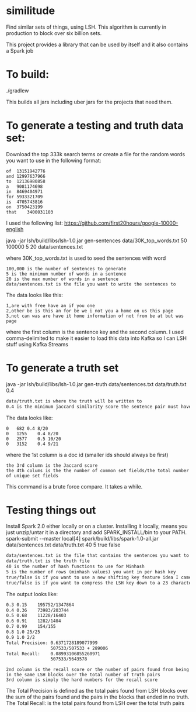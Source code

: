 # similitude
Find similar sets of things, using LSH. This algorithm is currently in production to block over six billion sets.

This project provides a library that can be used by itself and it also contains a Spark job

#  To build:
./gradlew

This builds all jars including uber jars for the projects that need them.

# To generate a testing and truth data set:
 
Download the top 333k search terms or create a file for the random words you want to use in the following format:
``` the	23135851162
of	13151942776
and	12997637966
to	12136980858
a	9081174698
in	8469404971
for	5933321709
is	4705743816
on	3750423199
that	3400031103
```

I used the following list: https://github.com/first20hours/google-10000-english

java -jar lsh/build/libs/lsh-1.0.jar gen-sentences data/30K_top_words.txt 50 100000 5 20 data/sentences.txt

where 30K_top_words.txt is used to seed the sentences with word
``` 50 is the number of top words to use
100,000 is the number of sentences to generate
5 is the minimum number of words in a sentence
20 is the max number of words in a sentence
data/sentences.txt is the file you want to write the sentences to
```
The data looks like this:
``` 0,my all free but to more you that new if to of was new one or on for
1,are with free have an if you one
2,other be is this an for be we i not you a home on us this page
3,not can was are have it home information of not from be at but was page
```
where the first column is the sentence key and the second column. I used comma-delimited to make it easier to load this data into Kafka so I can LSH stuff using Kafka Streams

# To generate a truth set
java -jar lsh/build/libs/lsh-1.0.jar gen-truth data/sentences.txt data/truth.txt 0.4

``` data/sentences.txt is the source to use for the truth set
data/truth.txt is where the truth will be written to
0.4 is the minimum jaccard similarity score the sentence pair must have to make it into the truth set
```
The data looks like:
``` 0	336	0.4	10/23
0	682	0.4	8/20
0	1255	0.4	8/20
0	2577	0.5	10/20
0	3152	0.4	9/21
```
where the 1st column is a doc id (smaller ids should always be first)
``` the 2nd column is the other doc id
the 3rd column is the Jaccard score
the 4th colums is the the number of common set fields/the total number of unique set fields
```
This command is a brute force compare. It takes a while.

# Testing things out
Install Spark 2.0 either locally or on a cluster. Installing it locally, means you just unzip/untar it in a directory and add SPARK_INSTALL/bin to your PATH.
spark-submit --master local[4] spark/build/libs/spark-1.0-all.jar data/sentences.txt data/truth.txt 40 5 true false

``` 4 is the number of workers you want to concurrently run when in local spark mode
data/sentences.txt is the file that contains the sentences you want to generate LSH keys for
data/truth.txt is the truth file
40 is the number of hash functions to use for Minhash
5 is the number of rows (minhash values) you want in per hash key
true/false is if you want to use a new shifting key feature idea I came up with. If you know what an ngram is, then think of ngraming the minhash key
true/false is if you want to compress the LSH key down to a 23 character string. The more rows per band, the more savings this gives you. However, if you want smaller bands then this might actually increase the size of your key
```
The output looks like:

``` 0.2     0.06    225107/4073981
0.3	0.15	195752/1347864
0.4	0.36	73983/203744
0.5	0.68	11228/16403
0.6	0.91	1282/1404
0.7	0.99	154/155
0.8	1.0	25/25
0.9	1.0	2/2
Total Precision: 0.6371728189077999
                 507533/507533 + 289006
Total Recall:    0.08993106855260971
                 507533/5643578
```
                 
``` 1st column is the jaccard score to the nearest tenth
2nd column is the recall score or the number of pairs found from being in the same LSH blocks over the total number of truth pairs
3rd column is simply the hard numbers for the recall score
```

The Total Precision is defined as the total pairs found from LSH blocks over the sum of the pairs found and the pairs in the blocks that ended in no truth.
The Total Recall: is the total pairs found from LSH over the total truth pairs

